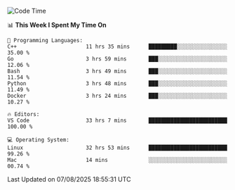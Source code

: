 
<!--START_SECTION:waka-->
![Code Time](http://img.shields.io/badge/Code%20Time-3%2C681%20hrs%2041%20mins-blue)

📊 **This Week I Spent My Time On** 

```text
💬 Programming Languages: 
C++                      11 hrs 35 mins      █████████░░░░░░░░░░░░░░░░   35.00 % 
Go                       3 hrs 59 mins       ███░░░░░░░░░░░░░░░░░░░░░░   12.06 % 
Bash                     3 hrs 49 mins       ███░░░░░░░░░░░░░░░░░░░░░░   11.54 % 
Python                   3 hrs 48 mins       ███░░░░░░░░░░░░░░░░░░░░░░   11.49 % 
Docker                   3 hrs 24 mins       ███░░░░░░░░░░░░░░░░░░░░░░   10.27 % 

🔥 Editors: 
VS Code                  33 hrs 7 mins       █████████████████████████   100.00 % 

💻 Operating System: 
Linux                    32 hrs 53 mins      █████████████████████████   99.26 % 
Mac                      14 mins             ░░░░░░░░░░░░░░░░░░░░░░░░░   00.74 % 
```


 Last Updated on 07/08/2025 18:55:31 UTC
<!--END_SECTION:waka-->

